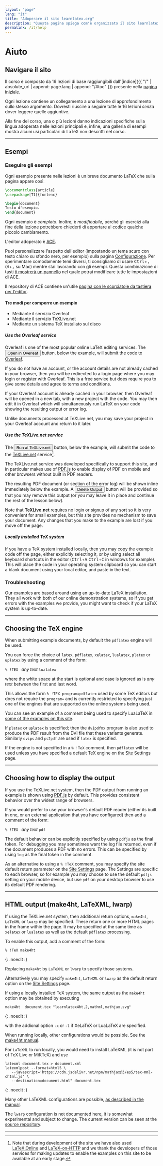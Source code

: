 ```yaml
---
layout: "page"
lang: "it"
title: "Adoperare il sito learnlatex.org"
description: "Questa pagina spiega com'è organizzato il sito learnlatex.org e come usarlo al meglio."
permalink: /it/help
---
```

<script>
  function acesettings() {
      editors['pre0'].execCommand("showSettingsMenu");
  }
</script>

# Aiuto


## Navigare il sito

Il corso è composto da 16 lezioni di base raggiungibili 
dall'[indice]({{ "/" | absolute_url | append: page.lang | append: "/#toc" }}) 
presente nella [pagina iniziale](./).

Ogni lezione contiene un collegamento a una lezione di approfondimento
sullo stesso argomento.
Dovresti riuscire a seguire tutte le 16 lezioni _senza_ dover
leggere quelle aggiuntive.

Alla fine del corso, una o più lezioni danno indicazioni specifiche
sulla lingua adoperata nelle lezioni principali e, infine, una galleria 
di esempi mostra alcuni usi particolari di LaTeX
non descritti nel corso.

---

## Esempi

### Eseguire gli esempi

Ogni esempio presente nelle lezioni è un breve documento LaTeX
che sulla pagina appare così:

```latex
\documentclass{article}
\usepackage[T1]{fontenc}

\begin{document}
Testo d'esempio.
\end{document}
```

Ogni esempio è _completo_. Inoltre, è _modificabile_, perché gli esercizi
alla fine della lezione potrebbero chiederti di apportare al codice
qualche piccolo cambiamento.

L'editor adoperato è [ACE](https://ace.c9.io/).

Puoi personalizzare l'aspetto dell'editor (impostando un tema scuro 
con testo chiaro su sfondo nero, per esempio) 
sulla pagina [Configurazione](settings).
Per sperimentare comodamente temi diversi, ti consigliamo di usare 
<kbd>Ctrl</kbd>+<kbd>,</kbd> (<kbd>⌘</kbd>+<kbd>,</kbd> su Mac)
mentre stai lavorando con gli esempi. 
Questa combinazione di tasti [ti mostrerà un pannello](javascript:acesettings()) 
nel quale potrai modificare tutte le impostazioni di ACE.

Il repository di ACE contiene un'utile [pagina con le scorciatoie da tastiera per l'editor](https://github.com/ajaxorg/ace/wiki/Default-Keyboard-Shortcuts).



#### Tre modi per comporre un esempio

* Mediante il servizio Overleaf
* Mediante il servizio TeXLive.net
* Mediante un sistema TeX installato sul disco

##### Use the Overleaf service

Overleaf is one of the most popular online LaTeX editing services. The 
<button>Open in Overleaf</button> button, below the example, will submit the 
code to [Overleaf](https://www.overleaf.com/about).

If you do not have an account, or the account details are not
already cached in your browser, then you will be redirected to a
login page where you may login or register with Overleaf. This is a
free service but does require you to give some details and agree to
terms and conditions.

If your Overleaf account is already cached in your browser, then
Overleaf will be opened in a new tab, with a new
project with the code. You may then edit it in
Overleaf which will simultaneously run LaTeX on your code showing
the resulting output or error log.

Unlike documents processed at TeXLive.net, you may save your project
in your Overleaf account and return to it later.

##### Use the TeXLive.net service

The <button>Run at TeXLive.net</button> button, below the example, will submit the code to the 
[TeXLive.net](https://texlive.net) service[^1].

The TeXLive.net service was developed specifically to support this site, and
in particular makes use of [PDF.js](https://mozilla.github.io/pdf.js/)
to enable display of PDF on mobile and other browsers without built in PDF 
readers.

The resulting PDF document (or section of the error log) will be
shown inline immediately below the example. A <button>Delete
Output</button> button will be provided so that you may remove this output
(or you may leave it in place and continue the rest of the lesson
below).

Note that **TeXLive.net** requires no login or signup of any sort
so it is very convenient for small examples, but this site
provides no  mechanism to save your document. Any changes that you
make to the example are lost if you move off the page.

##### Locally installed TeX system

If you have a TeX system installed locally, then you may copy the
example code off the page, either explicitly selecting it, or by
using select all keyboard shortcuts in the editor
(<kbd>Ctrl</kbd>+<kbd>A</kbd> <kbd>Ctrl</kbd>+<kbd>C</kbd>
in windows for example). This will place the code in your operating system
clipboard so you can start a blank document using your local
editor, and paste in the text.

### Troubleshooting

Our examples are based around using an up-to-date LaTeX installation. They all 
work with both of our online demonstration systems, so if you get errors with 
the examples we provide, you might want to check if your LaTeX system is 
up-to-date.

---

## Choosing the TeX engine

When submitting example documents, by default the `pdflatex` engine will be used.

You can force the choice of `latex`, `pdflatex`, `xelatex`, `lualatex`,
`platex` or `uplatex` by using a comment of the form:

`% !TEX ` _any text_ `lualatex`

where the white space at the start is optional and case is ignored as
is _any text_ between the first and last word.

This allows the form `% !TEX program=pdflatex` used by some TeX editors
but does not require the `program=` and is currently restricted to
specifying just one of the engines that are supported on
the online systems being used.

You can see an example of a comment being used to specify LuaLaTeX in
[some of the examples on this site](more-14).

If `platex` or `uplatex` is specified; then the `dvipdfmx` program is
also used to produce the PDF result from the DVI file that these variants generate.
Similarly `dvips` and `ps2pdf` are used if `latex` is specified.

If the engine is not specified in a `% !TeX` comment, then `pdflatex` will be used
unless you have specified a default TeX engine on the [Site Settings](settings) page.

---

## Choosing how to display the output

If you use the TeXLive.net system, then the PDF
output from running an example is shown using
[PDF.js](https://mozilla.github.io/pdf.js/) by default. This provides
consistent behavior over the widest range of browsers.

If you would prefer to use your browser's default PDF reader (either
its built in one, or an external application that you have configured)
then add a comment of the form:

`% !TEX ` _any text_ `pdf`

The default behavior can be explicitly specified by using `pdfjs` as
the final token. For debugging you may sometimes want the log file
returned, even if the document produces a PDF with
no errors. This can be specified by using `log` as the final token in
the comment.

As an alternative to using a `% !TeX` comment, you may specify the
site default return parameter on the [Site Settings](settings)
page. The Settings are specific to each browser, so for example you
may choose to use the default `pdfjs` setting on your mobile device,
but use `pdf` on your desktop browser to use its default PDF rendering.


---

## HTML output (make4ht, LaTeXML, lwarp)

If using the TeXLive.net system, then additional return options,
`make4ht`, `LaTeXML` or `lwarp` may be specified. These return one or more HTML pages
in the frame within the page. It may be specified at the same time
as `xelatex` or `lualatex` as well as the default `pdflatex` processing.

To enable this output, add a comment of the form:


```
% !TeX make4ht
```
{: .noedit :}


Replacing `make4ht` by `LaTeXML` or `lwarp` to specify those systems.



Alternatively you may specify `make4ht`, `LaTeXML` or `lwarp` as the default return option
on the [Site Settings](settings) page.


If using a locally installed TeX system, the same output as the `make4ht` option may be obtained
by executing

```
make4ht  document.tex "learnlatex4ht,2,mathml,mathjax,svg"
```
{: .noedit :}

with the addional option `-x` or `-l` if XeLaTeX or LuaLaTeX are specified.

When running locally, other configurations would be possible. See the [make4ht
manual](https://texdoc.org/pkg/make4ht).


For `LaTeXML` to run locally, you would need to install LaTeXML (it is not part of TeX Live or MiKTeX)
and use

```
latexml document.tex > document.xml
latexmlpost --format=html5 \
   --javascript='https://cdn.jsdelivr.net/npm/mathjax@3/es5/tex-mml-chtml.js' \
   --destination=document.html" document.tex
```
{: .noedit :}

Many other LaTeXML configurations are possible,
[as described in the manual](https://dlmf.nist.gov/LaTeXML/manual/).


The `lwarp` configuration is not documented here, it is somewhat experimental and subject to change.
The current version can be seen at the
[source repository](https://github.com/davidcarlisle/latexcgi/blob/main/lwarp/latexcgilwarp).


---

[^1]: Note that during development of the site we have also used 
      [LaTeX.Online](https://latexonline.cc/) and
      [LaTeX-on-HTTP](https://github.com/YtoTech/latex-on-http)
      and we thank the developers of those services for making updates to enable
      the examples on this site to be available at an early stage.


